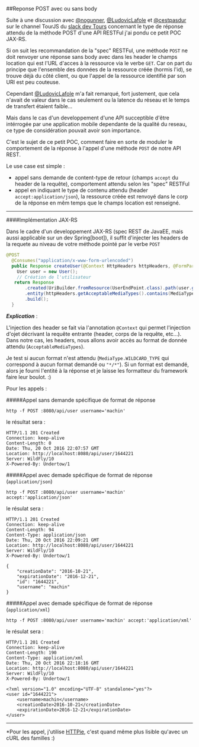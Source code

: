##Reponse POST avec ou sans body

Suite à une discussion avec [@nogunner](https://twitter.com/nogunner), [@LudovicLafole](https://twitter.com/LudovicLafole) et [@cestpasdur](https://twitter.com/cestpasdur) sur le channel TourJS du [slack dev Tours](https://devtours.slack.com/messages) concernant le type de réponse attendu de la méthode POST d'une API RESTFul j'ai pondu ce petit POC JAX-RS.
 
 Si on suit les recommandation de la "spec" RESTFul, une méthode ```POST``` ne doit renvoyer une réponse sans body avec dans les header le champs location qui est l'URL d'acces à la ressource via le verbe ```GET```.
 Car on part du principe que l'ensemble des données de la ressource créée (hormis l'id), se trouve déjà du côté client, ou que l'appel de la ressource identifié par son URI est peu couteuse.
 
 Cependant [@LudovicLafole](https://twitter.com/LudovicLafole) m'a fait remarqué, fort justement, que cela n'avait de valeur dans le cas seulement ou la latence du réseau et le temps de transfert étaient faible...
 
 Mais dans le cas d'un developpement d'une API succeptible d'être intérrogée par une application mobile dependante de la qualité du reseau, ce type de considération pouvait avoir son importance.
  
 C'est le sujet de ce petit POC, comment faire en sorte de moduler le comportement de la réponse à l'appel d'une méthode ```POST``` de notre API REST.
 
 Le use case est simple : 
 
 * appel sans demande de content-type de retour (champs ```accept``` du header de la requête), comportement attendu selon les "spec" RESTFul
 * appel en indiquant le type de contenu attendu (header ```accept:application/json```), la ressource créée est renvoyé dans le corp de la réponse en mêm temps que le champs location est renseigné.
 
 ---
 
 ####Implémentation JAX-RS
 
 Dans le cadre d'un developpement JAX-RS (spec REST de JavaEE, mais aussi applicable sur un dev Spring[boot]), il suffit d'injecter les headers de la requete au niveau de votre méthode pointé par le verbe ```POST```
 
 ```java
 @POST
   @Consumes("application/x-www-form-urlencoded")
   public Response createUser(@Context HttpHeaders httpHeaders, @FormParam("username") String username) {
     User user = new User();
     // Création de l'utilisateur          
    return Response
        .created(UriBuilder.fromResource(UserEndPoint.class).path(user.getId()).build())
        .entity(httpHeaders.getAcceptableMediaTypes().contains(MediaType.WILDCARD_TYPE) ? null : user)
        .build();
   }
 ``` 

***Explication*** : 

L'injection des header se fait via l'annotation ```@Context``` qui permet l'injection d'ojet décrivant la requête entrante (header, corps de la requête, etc...). Dans notre cas, les headers, nous allons avoir accès au format de donnée attendu (```AcceptableMediaTypes```).

Je test si aucun format n'est attendu (```MediaType.WILDCARD_TYPE``` qui correspond à aucun format demandé ou ```"*/*"```). Si un format est demandé, alors je fourni l'entité à la réponse et je laisse les formatteur du framework faire leur boulot. :)

Pour les appels :

#####Appel sans demande spécifique de format de réponse

```shell
http -f POST :8080/api/user username='machin'
```

le résultat sera :

```
HTTP/1.1 201 Created
Connection: keep-alive
Content-Length: 0
Date: Thu, 20 Oct 2016 22:07:57 GMT
Location: http://localhost:8080/api/user/1644221
Server: WildFly/10
X-Powered-By: Undertow/1
```

#####Appel avec demade spécifique de format de réponse (```application/json```)

```shell
http -f POST :8080/api/user username='machin' accept:'application/json'
```

le résulat sera : 
```
HTTP/1.1 201 Created
Connection: keep-alive
Content-Length: 94
Content-Type: application/json
Date: Thu, 20 Oct 2016 22:09:21 GMT
Location: http://localhost:8080/api/user/1644221
Server: WildFly/10
X-Powered-By: Undertow/1

{
    "creationDate": "2016-10-21",
    "expirationDate": "2016-12-21",
    "id": "1644221",
    "username": "machin"
}
```

#####Appel avec demade spécifique de format de réponse (```application/xml```)

```shell
http -f POST :8080/api/user username='machin' accept:'application/xml'
```

le résulat sera : 
```
HTTP/1.1 201 Created
Connection: keep-alive
Content-Length: 190
Content-Type: application/xml
Date: Thu, 20 Oct 2016 22:18:16 GMT
Location: http://localhost:8080/api/user/1644221
Server: WildFly/10
X-Powered-By: Undertow/1

<?xml version="1.0" encoding="UTF-8" standalone="yes"?>
<user id="1644221">
    <username>machin</username>
    <creationDate>2016-10-21</creationDate>
    <expirationDate>2016-12-21</expirationDate>
</user>

```

---

*Pour les appel, j'utilise [HTTPie](https://github.com/jkbrzt/httpie), c'est quand même plus lisible qu'avec un cURL des familles :)
